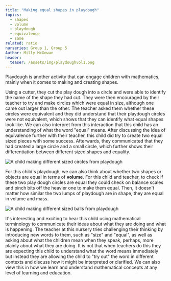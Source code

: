```yaml
---
title: "Making equal shapes in playdough"
topics: 
  - shapes
  - volume
  - playdough
  - equivalence
  - same
related: ratio
nurseries: Group 1, Group 5
Author: Milly McGowan
header:
  teaser: /assets/img/playdoughvol1.png
---
```

Playdough is another activity that can engage children with mathematics, mainly when it comes to making and creating shapes.

Using a cutter, they cut the play dough into a circle and were able to identify the name of the shape they had cut. They were then encouraged by their teacher to try and make circles which were equal in size, although one came out larger than the other. The teacher asked them whether these circles were equivalent and they did understand that their playdough circles were not equivalent, which shows that they can identify what equal shapes look like. We can also interpret from this interaction that this child has an understanding of what the word "equal" means. After discussing the idea of equivalence further with their teacher, this child did try to create two equal sized pieces with some success. Afterwards, they communicated that they had created a large circle and a small circle, which further shows their differentiation between different sized shapes and equality.

![A child making different sized circles from playdough]({{site.baseurl}}/assets/img/shape2.png "Playdough circles")

For this child's playdough, we can also think about whether two shapes or objects are equal in terms of **volume**. For this child and teacher, to check if these two play dough circles are equal they could check on balance scales and pinch bits off the heavier one to make them equal. Then, it doesn't matter how similar the two lumps of playdough are in shape, they are equal in volume and mass.

![A child making different sized balls from playdough]({{site.baseurl}}/assets/img/playdoughvol1.png "Playdough balls")

It's interesting and exciting to hear this child using mathematical terminology to communicate their ideas about what they are doing and what is happening. The teacher at this nursery tries challenging their thinking by introducing new words to them, such as "size" and "equal", as well as asking about what the children mean when they speak, perhaps, more plainly about what they are doing. It is not that when teachers do this they are expecting this child to understand what the word means immediately but instead they are allowing the child to "try out" the word in different contexts and discuss how it might be interpreted or clarified. We can also view this in how we learn and understand mathematical concepts at any level of learning and education.



